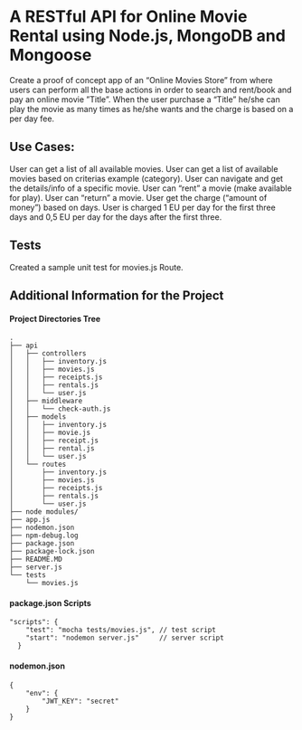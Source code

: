 # A RESTful API for Online Movie Rental using Node.js, MongoDB and Mongoose
Create a proof of concept app of an “Online Movies Store” from where users can perform all the
base actions in order to search and rent/book and pay an online movie ”Title”. When the user
purchase a “Title” he/she can play the movie as many times as he/she wants and the charge is
based on a per day fee.

## Use Cases:
User can get a list of all available movies.
User can get a list of available movies based on criterias example (category).
User can navigate and get the details/info of a specific movie.
User can “rent” a movie (make available for play).
User can “return” a movie.
User get the charge (“amount of money”) based on days.
User is charged 1 EU per day for the first three days and 0,5 EU per day for the days after the
first three.

## Tests
Created a sample unit test for movies.js Route.

## Additional Information for the Project

#### Project Directories Tree
```
.
├── api
│   ├── controllers
│   │   ├── inventory.js
│   │   ├── movies.js
│   │   ├── receipts.js
│   │   ├── rentals.js
│   │   └── user.js
│   ├── middleware
│   │   └── check-auth.js
│   ├── models
│   │   ├── inventory.js
│   │   ├── movie.js
│   │   ├── receipt.js
│   │   ├── rental.js
│   │   └── user.js
│   └── routes
│       ├── inventory.js
│       ├── movies.js
│       ├── receipts.js
│       ├── rentals.js
│       └── user.js
├── node modules/
├── app.js
├── nodemon.json
├── npm-debug.log
├── package.json
├── package-lock.json
├── README.MD
├── server.js
└── tests
    └── movies.js

```

#### package.json Scripts
```
"scripts": {
    "test": "mocha tests/movies.js", // test script
    "start": "nodemon server.js"     // server script
  }
```
#### nodemon.json
```
{
    "env": {
        "JWT_KEY": "secret"
    }
}
```
